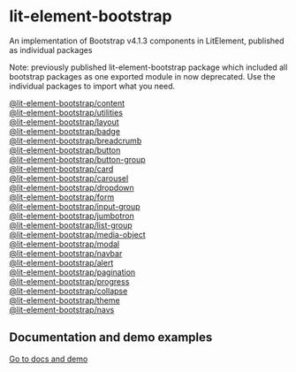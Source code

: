 # lit-element-bootstrap
An implementation of Bootstrap v4.1.3 components in LitElement, published as individual packages

Note: previously published lit-element-bootstrap package which included all bootstrap packages as one exported module in now deprecated. Use the individual packages to import what you need.

[@lit-element-bootstrap/content](https://www.npmjs.com/package/@lit-element-bootstrap/content)<br/>
[@lit-element-bootstrap/utilities](https://www.npmjs.com/package/@lit-element-bootstrap/utilities)<br/>
[@lit-element-bootstrap/layout](https://www.npmjs.com/package/@lit-element-bootstrap/layout)<br/>
[@lit-element-bootstrap/badge](https://www.npmjs.com/package/@lit-element-bootstrap/badge)<br/>
[@lit-element-bootstrap/breadcrumb](https://www.npmjs.com/package/@lit-element-bootstrap/breadcrumb)<br/> 
[@lit-element-bootstrap/button](https://www.npmjs.com/package/@lit-element-bootstrap/button)<br/>
[@lit-element-bootstrap/button-group](https://www.npmjs.com/package/@lit-element-bootstrap/button-group)<br/>
[@lit-element-bootstrap/card](https://www.npmjs.com/package/@lit-element-bootstrap/card)<br/>
[@lit-element-bootstrap/carousel](https://www.npmjs.com/package/@lit-element-bootstrap/carousel)<br/>
[@lit-element-bootstrap/dropdown](https://www.npmjs.com/package/@lit-element-bootstrap/dropdown)<br/> 
[@lit-element-bootstrap/form](https://www.npmjs.com/package/@lit-element-bootstrap/form)<br/>
[@lit-element-bootstrap/input-group](https://www.npmjs.com/package/@lit-element-bootstrap/input-group)<br/>
[@lit-element-bootstrap/jumbotron](https://www.npmjs.com/package/@lit-element-bootstrap/jumbotron)<br/>
[@lit-element-bootstrap/list-group](https://www.npmjs.com/package/@lit-element-bootstrap/list-group)<br/>
[@lit-element-bootstrap/media-object](https://www.npmjs.com/package/@lit-element-bootstrap/media-object)<br/>
[@lit-element-bootstrap/modal](https://www.npmjs.com/package/@lit-element-bootstrap/modal)<br/>
[@lit-element-bootstrap/navbar](https://www.npmjs.com/package/@lit-element-bootstrap/navbar)<br/>
[@lit-element-bootstrap/alert](https://www.npmjs.com/package/@lit-element-bootstrap/alert)<br/>
[@lit-element-bootstrap/pagination](https://www.npmjs.com/package/@lit-element-bootstrap/pagination)<br/>
[@lit-element-bootstrap/progress](https://www.npmjs.com/package/@lit-element-bootstrap/progress)<br/>
[@lit-element-bootstrap/collapse](https://www.npmjs.com/package/@lit-element-bootstrap/collapse)<br/>
[@lit-element-bootstrap/theme](https://www.npmjs.com/package/@lit-element-bootstrap/theme)<br/>
[@lit-element-bootstrap/navs](https://www.npmjs.com/package/@lit-element-bootstrap/navs)

## Documentation and demo examples
[Go to docs and demo](https://lit-element-bootstrap.dev)
